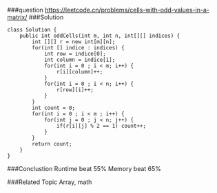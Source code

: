 ###question
https://leetcode.cn/problems/cells-with-odd-values-in-a-matrix/
###Solution
```
class Solution {
    public int oddCells(int m, int n, int[][] indices) {
        int [][] r = new int[m][n];
        for(int [] indice : indices) {
            int row = indice[0];
            int column = indice[1];
            for(int i = 0 ; i < m; i++) {
                r[i][column]++;
            }
            for(int i = 0 ; i < n; i++) {
                r[row][i]++;
            }
        }
        int count = 0;
        for(int i = 0 ; i < m ; i++) {
            for(int j = 0 ; j < n; j++) {
                if(r[i][j] % 2 == 1) count++;
            }
        }
        return count;
    }
}
```

###Conclustion
Runtime beat 55%
Memory beat 65%

###Related Topic
Array, math